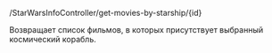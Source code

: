 /StarWarsInfoController/get-movies-by-starship/{id}

Возвращает список фильмов, в которых присутствует выбранный космический корабль.
